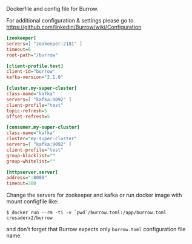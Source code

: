 Dockerfile and config file for Burrow.

For additional configuration & settings please go to https://github.com/linkedin/Burrow/wiki/Configuration

```cfg
[zookeeper]
servers=[ "zookeeper:2181" ]
timeout=6
root-path="/burrow"

[client-profile.test]
client-id="burrow"
kafka-version="2.1.0"

[cluster.my-super-cluster]
class-name="kafka"
servers=[ "kafka:9092" ]
client-profile="test"
topic-refresh=5
offset-refresh=5

[consumer.my-super-cluster]
class-name="kafka"
cluster="my-super-cluster"
servers=[ "kafka:9092" ]
client-profile="test"
group-blacklist=""
group-whitelist=""

[httpserver.server]
address=":8080"
timeout=300
```

Change the servers for zookeeper and kafka or run docker image with mount configfile like:

```shell
$ docker run --rm -ti -v `pwd`/burrow.toml:/app/burrow.toml crusaderx2/burrow
```

and don't forget that Burrow expects only `burrow.toml` configuration file name.
